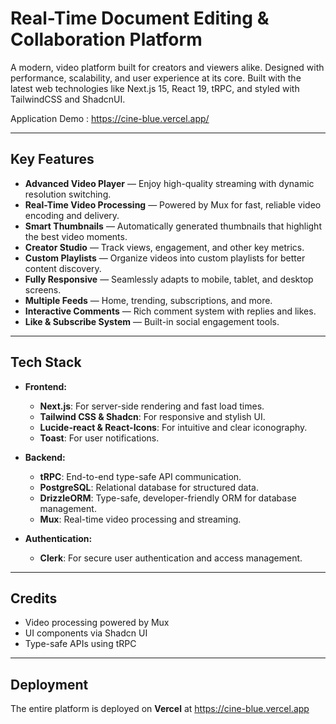 # Real-Time Document Editing & Collaboration Platform

A modern, video platform built for creators and viewers alike. Designed with performance, scalability, and user experience at its core. Built with the latest web technologies like Next.js 15, React 19, tRPC, and styled with TailwindCSS and ShadcnUI.

Application Demo :  https://cine-blue.vercel.app/

---

## Key Features

- **Advanced Video Player** — Enjoy high-quality streaming with dynamic resolution switching.
- **Real-Time Video Processing** — Powered by Mux for fast, reliable video encoding and delivery.
- **Smart Thumbnails** — Automatically generated thumbnails that highlight the best video moments.
- **Creator Studio** — Track views, engagement, and other key metrics.
- **Custom Playlists** — Organize videos into custom playlists for better content discovery.
- **Fully Responsive** — Seamlessly adapts to mobile, tablet, and desktop screens.
- **Multiple Feeds** — Home, trending, subscriptions, and more.
- **Interactive Comments** — Rich comment system with replies and likes.
- **Like & Subscribe System** — Built-in social engagement tools.

---

## Tech Stack

- **Frontend:**  
  - **Next.js**: For server-side rendering and fast load times.  
  - **Tailwind CSS & Shadcn**: For responsive and stylish UI.  
  - **Lucide-react & React-Icons**: For intuitive and clear iconography.  
  - **Toast**: For user notifications.  

- **Backend:**  
  - **tRPC**: End-to-end type-safe API communication.
  - **PostgreSQL**:  Relational database for structured data.
  - **DrizzleORM**: Type-safe, developer-friendly ORM for database management.
  - **Mux**: Real-time video processing and streaming.

- **Authentication:**  
  - **Clerk**: For secure user authentication and access management.

---

## Credits

- Video processing powered by Mux
- UI components via Shadcn UI
- Type-safe APIs using tRPC

---

## Deployment

The entire platform is deployed on **Vercel** at https://cine-blue.vercel.app

